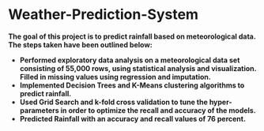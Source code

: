 # Weather-Prediction-System
**The goal of this project is to predict rainfall based on meteorological data. The steps taken have been outlined below:** 

- **Performed exploratory data analysis on a meteorological data set consisting of 55,000 rows, using statistical analysis and visualization. Filled in missing values using regression and imputation.**
- **Implemented Decision Trees and K-Means clustering algorithms to predict rainfall.**
- **Used Grid Search and k-fold cross validation to tune the hyper-parameters in order to optimize the recall and accuracy of the models.**
- **Predicted Rainfall with an accuracy and recall values of 76 percent.**
